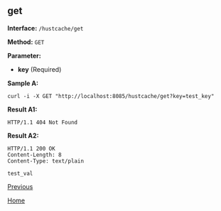 ## get ##

**Interface:** `/hustcache/get`

**Method:** `GET`

**Parameter:** 

*  **key** (Required)

**Sample A:**

    curl -i -X GET "http://localhost:8085/hustcache/get?key=test_key"

**Result A1:**

	HTTP/1.1 404 Not Found

**Result A2:**

	HTTP/1.1 200 OK
	Content-Length: 8
	Content-Type: text/plain

	test_val

[Previous](../hustcache.md)

[Home](../../../index.md)